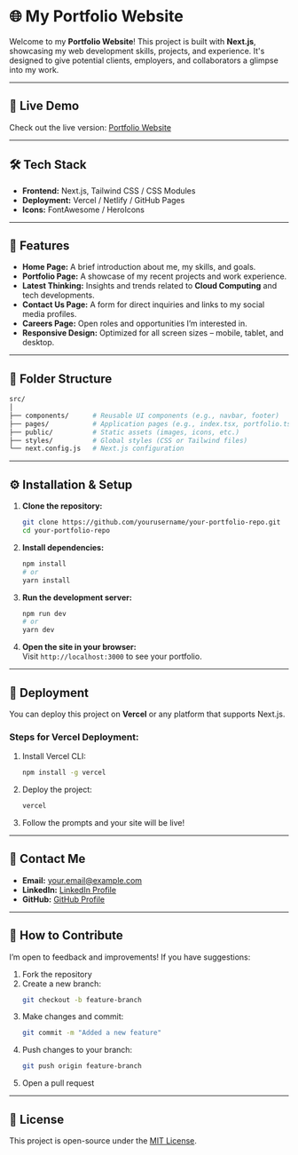 # 🌐 My Portfolio Website  

Welcome to my **Portfolio Website**! This project is built with **Next.js**, showcasing my web development skills, projects, and experience. It's designed to give potential clients, employers, and collaborators a glimpse into my work.

---

## 🚀 **Live Demo**  
Check out the live version: [Portfolio Website](https://your-portfolio-link.com)

---

## 🛠️ **Tech Stack**  
- **Frontend:** Next.js, Tailwind CSS / CSS Modules  
- **Deployment:** Vercel / Netlify / GitHub Pages  
- **Icons:** FontAwesome / HeroIcons  

---

## 📑 **Features**  
- **Home Page:** A brief introduction about me, my skills, and goals.  
- **Portfolio Page:** A showcase of my recent projects and work experience.  
- **Latest Thinking:** Insights and trends related to **Cloud Computing** and tech developments.  
- **Contact Us Page:** A form for direct inquiries and links to my social media profiles.  
- **Careers Page:** Open roles and opportunities I’m interested in.  
- **Responsive Design:** Optimized for all screen sizes – mobile, tablet, and desktop.

---

## 📂 **Folder Structure**  
```bash
src/
│
├── components/      # Reusable UI components (e.g., navbar, footer)
├── pages/           # Application pages (e.g., index.tsx, portfolio.tsx)
├── public/          # Static assets (images, icons, etc.)
├── styles/          # Global styles (CSS or Tailwind files)
└── next.config.js   # Next.js configuration
```

---

## ⚙️ **Installation & Setup**  
1. **Clone the repository:**  
   ```bash
   git clone https://github.com/yourusername/your-portfolio-repo.git
   cd your-portfolio-repo
   ```

2. **Install dependencies:**  
   ```bash
   npm install
   # or
   yarn install
   ```

3. **Run the development server:**  
   ```bash
   npm run dev
   # or
   yarn dev
   ```

4. **Open the site in your browser:**  
   Visit `http://localhost:3000` to see your portfolio.

---

## 🚀 **Deployment**  
You can deploy this project on **Vercel** or any platform that supports Next.js.  

### Steps for Vercel Deployment:  
1. Install Vercel CLI:  
   ```bash
   npm install -g vercel
   ```

2. Deploy the project:  
   ```bash
   vercel
   ```

3. Follow the prompts and your site will be live!

---

## 📧 **Contact Me**  
- **Email:** your.email@example.com  
- **LinkedIn:** [LinkedIn Profile](https://linkedin.com/in/your-profile)  
- **GitHub:** [GitHub Profile](https://github.com/yourusername)  

---

## 📝 **How to Contribute**  
I’m open to feedback and improvements! If you have suggestions:  
1. Fork the repository  
2. Create a new branch:  
   ```bash
   git checkout -b feature-branch
   ```
3. Make changes and commit:  
   ```bash
   git commit -m "Added a new feature"
   ```
4. Push changes to your branch:  
   ```bash
   git push origin feature-branch
   ```
5. Open a pull request

---

## 📜 **License**  
This project is open-source under the [MIT License](LICENSE).
